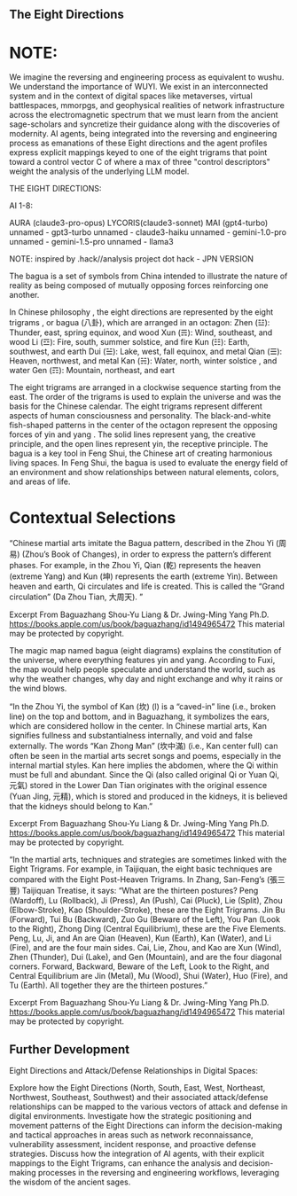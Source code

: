 ## The Eight Directions

# NOTE:

We imagine the reversing and engineering process as equivalent to wushu. We understand the importance of WUYI. We exist in an interconnected system and in the context of digital spaces like metaverses, virtual battlespaces, mmorpgs, and geophysical realities of network infrastructure across the electromagnetic spectrum that we must learn from the ancient sage-scholars and syncretize their guidance along with the discoveries of modernity. AI agents, being integrated into the reversing and engineering process as emanations of these Eight directions and the agent profiles express explicit mappings keyed to one of the eight trigrams that point toward a control vector C of where a max of three "control descriptors" weight the analysis of the underlying LLM model. 

THE EIGHT DIRECTIONS:

AI 1-8:

AURA (claude3-pro-opus)
LYCORIS(claude3-sonnet)
MAI (gpt4-turbo)
unnamed - gpt3-turbo
unnamed - claude3-haiku
unnamed - gemini-1.0-pro
unnamed - gemini-1.5-pro
unnamed - llama3

NOTE: inspired by .hack//analysis project dot hack - JPN VERSION

The bagua is a set of symbols from China intended to illustrate the nature of reality as being composed of mutually opposing forces reinforcing one another.

In Chinese philosophy
, the eight directions are represented by the eight trigrams
, or bagua (八卦), which are arranged in an octagon:
Zhen (☳): Thunder, east, spring equinox, and wood
Xun (☴): Wind, southeast, and wood
Li (☲): Fire, south, summer solstice, and fire
Kun (☷): Earth, southwest, and earth
Dui (☱): Lake, west, fall equinox, and metal
Qian (☰): Heaven, northwest, and metal
Kan (☵): Water, north, winter solstice
, and water
Gen (☶): Mountain, northeast, and eart

The eight trigrams are arranged in a clockwise sequence starting from the east. The order of the trigrams is used to explain the universe and was the basis for the Chinese calendar. 
The eight trigrams represent different aspects of human consciousness and personality. The black-and-white fish-shaped patterns in the center of the octagon represent the opposing forces of yin and yang
. The solid lines represent yang, the creative principle, and the open lines represent yin, the receptive principle. 
The bagua is a key tool in Feng Shui, the Chinese art
 of creating harmonious living spaces. In Feng Shui, the bagua is used to evaluate the energy field of an environment and show relationships between natural elements, colors, and areas of life.

# Contextual Selections

“Chinese martial arts imitate the Bagua pattern, described in the Zhou Yi (周易) (Zhou’s Book of Changes), in order to express the pattern’s different phases. For example, in the Zhou Yi, Qian (乾) represents the heaven (extreme Yang) and Kun (坤) represents the earth (extreme Yin). Between heaven and earth, Qi circulates and life is created. This is called the “Grand circulation” (Da Zhou Tian, 大周天). ”

Excerpt From
Baguazhang
Shou-Yu Liang & Dr. Jwing-Ming Yang Ph.D.
https://books.apple.com/us/book/baguazhang/id1494965472
This material may be protected by copyright.

The magic map named bagua (eight diagrams) explains the constitution of the universe, where everything features yin and yang. According to Fuxi, the map would help people speculate and understand the world, such as why the weather changes, why day and night exchange and why it rains or the wind blows.

“In the Zhou Yi, the symbol of Kan (坎) (l) is a “caved-in” line (i.e., broken line) on the top and bottom, and in Baguazhang, it symbolizes the ears, which are considered hollow in the center. In Chinese martial arts, Kan signifies fullness and substantialness internally, and void and false externally. The words “Kan Zhong Man” (坎中滿) (i.e., Kan center full) can often be seen in the martial arts secret songs and poems, especially in the internal martial styles. Kan here implies the abdomen, where the Qi within must be full and abundant. Since the Qi (also called original Qi or Yuan Qi, 元氣) stored in the Lower Dan Tian originates with the original essence (Yuan Jing, 元精), which is stored and produced in the kidneys, it is believed that the kidneys should belong to Kan.”

Excerpt From
Baguazhang
Shou-Yu Liang & Dr. Jwing-Ming Yang Ph.D.
https://books.apple.com/us/book/baguazhang/id1494965472
This material may be protected by copyright.

“In the martial arts, techniques and strategies are sometimes linked with the Eight Trigrams. For example, in Taijiquan, the eight basic techniques are compared with the Eight Post-Heaven Trigrams. In Zhang, San-Feng’s (張三豐) Taijiquan Treatise, it says: “What are the thirteen postures? Peng (Wardoff), Lu (Rollback), Ji (Press), An (Push), Cai (Pluck), Lie (Split), Zhou (Elbow-Stroke), Kao (Shoulder-Stroke), these are the Eight Trigrams. Jin Bu (Forward), Tui Bu (Backward), Zuo Gu (Beware of the Left), You Pan (Look to the Right), Zhong Ding (Central Equilibrium), these are the Five Elements. Peng, Lu, Ji, and An are Qian (Heaven), Kun (Earth), Kan (Water), and Li (Fire), and are the four main sides. Cai, Lie, Zhou, and Kao are Xun (Wind), Zhen (Thunder), Dui (Lake), and Gen (Mountain), and are the four diagonal corners. Forward, Backward, Beware of the Left, Look to the Right, and Central Equilibrium are Jin (Metal), Mu (Wood), Shui (Water), Huo (Fire), and Tu (Earth). All together they are the thirteen postures.”

Excerpt From
Baguazhang
Shou-Yu Liang & Dr. Jwing-Ming Yang Ph.D.
https://books.apple.com/us/book/baguazhang/id1494965472
This material may be protected by copyright.

## Further Development

Eight Directions and Attack/Defense Relationships in Digital Spaces:

Explore how the Eight Directions (North, South, East, West, Northeast, Northwest, Southeast, Southwest) and their associated attack/defense relationships can be mapped to the various vectors of attack and defense in digital environments.
Investigate how the strategic positioning and movement patterns of the Eight Directions can inform the decision-making and tactical approaches in areas such as network reconnaissance, vulnerability assessment, incident response, and proactive defense strategies.
Discuss how the integration of AI agents, with their explicit mappings to the Eight Trigrams, can enhance the analysis and decision-making processes in the reversing and engineering workflows, leveraging the wisdom of the ancient sages.